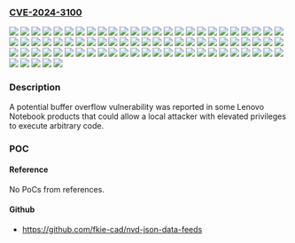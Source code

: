 ### [CVE-2024-3100](https://cve.mitre.org/cgi-bin/cvename.cgi?name=CVE-2024-3100)
![](https://img.shields.io/static/v1?label=Product&message=100w%20Gen%203%20Laptop%20(Lenovo)%20BIOS&color=blue)
![](https://img.shields.io/static/v1?label=Product&message=100w%20Gen%204%20Laptop%20(Lenovo)%20BIOS&color=blue)
![](https://img.shields.io/static/v1?label=Product&message=13w%20Yoga%20(Type%2082S1%2C%2082S2)%20Laptop%20(Lenovo)%20BIOS&color=blue)
![](https://img.shields.io/static/v1?label=Product&message=13w%20Yoga%20Gen%202%20(Type%2082YR%2C%2082YS)%20Laptop%20(Lenovo)%20BIOS&color=blue)
![](https://img.shields.io/static/v1?label=Product&message=14W%20Gen%202%20Laptop%20(Lenovo)%20BIOS&color=blue)
![](https://img.shields.io/static/v1?label=Product&message=300w%20Gen%203%20Laptop%20(Lenovo)%20BIOS&color=blue)
![](https://img.shields.io/static/v1?label=Product&message=300w%20Yoga%20Gen%204%20Laptop%20(Lenovo)%20BIOS&color=blue)
![](https://img.shields.io/static/v1?label=Product&message=500w%20Yoga%20Gen%204%20Laptop%20(Lenovo)%20BIOS&color=blue)
![](https://img.shields.io/static/v1?label=Product&message=Flex%205-14ITL05%20Laptop%20(ideapad)%20BIOS&color=blue)
![](https://img.shields.io/static/v1?label=Product&message=Flex%205-15ITL05%20Laptop%20(ideapad)%20BIOS&color=blue)
![](https://img.shields.io/static/v1?label=Product&message=IdeaPad%201%2014ALC7%20Laptop%20BIOS&color=blue)
![](https://img.shields.io/static/v1?label=Product&message=IdeaPad%201%2015ALC7%20Laptop%20BIOS&color=blue)
![](https://img.shields.io/static/v1?label=Product&message=IdeaPad%201-11IGL05%20Laptop%20BIOS&color=blue)
![](https://img.shields.io/static/v1?label=Product&message=IdeaPad%201-14IGL05%20Laptop%20BIOS&color=blue)
![](https://img.shields.io/static/v1?label=Product&message=IdeaPad%203%2014ABA7%20Laptop%20BIOS&color=blue)
![](https://img.shields.io/static/v1?label=Product&message=IdeaPad%203%2015ABA7%20Laptop%20BIOS&color=blue)
![](https://img.shields.io/static/v1?label=Product&message=IdeaPad%203%2017ABA7%20Laptop%20BIOS&color=blue)
![](https://img.shields.io/static/v1?label=Product&message=IdeaPad%203-14ALC6%20Laptop%20BIOS&color=blue)
![](https://img.shields.io/static/v1?label=Product&message=IdeaPad%203-15ALC6%20Laptop%20BIOS&color=blue)
![](https://img.shields.io/static/v1?label=Product&message=IdeaPad%203-17ALC6%20Laptop%20BIOS&color=blue)
![](https://img.shields.io/static/v1?label=Product&message=IdeaPad%20Flex%205%2014ABR8%20BIOS&color=blue)
![](https://img.shields.io/static/v1?label=Product&message=IdeaPad%20Flex%205%2014ALC7%20Laptop%20BIOS&color=blue)
![](https://img.shields.io/static/v1?label=Product&message=IdeaPad%20Flex%205%2014IAU7%20Laptop%20BIOS&color=blue)
![](https://img.shields.io/static/v1?label=Product&message=IdeaPad%20Flex%205%2014IRU8%20BIOS&color=blue)
![](https://img.shields.io/static/v1?label=Product&message=IdeaPad%20Flex%205%2016ABR8%20BIOS&color=blue)
![](https://img.shields.io/static/v1?label=Product&message=IdeaPad%20Flex%205%2016ALC7%20BIOS&color=blue)
![](https://img.shields.io/static/v1?label=Product&message=IdeaPad%20Flex%205%2016IAU7%20BIOS&color=blue)
![](https://img.shields.io/static/v1?label=Product&message=IdeaPad%20Flex%205%2016IRU8%20BIOS&color=blue)
![](https://img.shields.io/static/v1?label=Product&message=IdeaPad%20Slim%203%2014ABR8%20BIOS&color=blue)
![](https://img.shields.io/static/v1?label=Product&message=IdeaPad%20Slim%203%2014AMN8%20BIOS&color=blue)
![](https://img.shields.io/static/v1?label=Product&message=IdeaPad%20Slim%203%2015ABR8%20BIOS&color=blue)
![](https://img.shields.io/static/v1?label=Product&message=IdeaPad%20Slim%203%2015AMN8%20BIOS&color=blue)
![](https://img.shields.io/static/v1?label=Product&message=IdeaPad%20Slim%203%2016ABR8%20BIOS&color=blue)
![](https://img.shields.io/static/v1?label=Product&message=IdeaPad%20Slim%205%20Light%2014ABR8%20%20BIOS&color=blue)
![](https://img.shields.io/static/v1?label=Product&message=K14%20G2%20IRU%20BIOS&color=blue)
![](https://img.shields.io/static/v1?label=Product&message=Lenovo%20Flex%207%2014IAU7%20BIOS&color=blue)
![](https://img.shields.io/static/v1?label=Product&message=Lenovo%20Flex%207%2014IRU8%20BIOS&color=blue)
![](https://img.shields.io/static/v1?label=Product&message=Lenovo%20V14%20G3%20ABA%20Laptop%20BIOS&color=blue)
![](https://img.shields.io/static/v1?label=Product&message=Lenovo%20V14%20G4%20ABP%20BIOS&color=blue)
![](https://img.shields.io/static/v1?label=Product&message=Lenovo%20V14%20G4%20AMN%20BIOS&color=blue)
![](https://img.shields.io/static/v1?label=Product&message=Lenovo%20V15%20G3%20ABA%20Laptop%20BIOS&color=blue)
![](https://img.shields.io/static/v1?label=Product&message=Lenovo%20V15%20G4%20ABP%20BIOS&color=blue)
![](https://img.shields.io/static/v1?label=Product&message=Lenovo%20V15%20G4%20AMN%20BIOS&color=blue)
![](https://img.shields.io/static/v1?label=Product&message=ThinkBook%2013s%20G4%20ARB%20BIOS&color=blue)
![](https://img.shields.io/static/v1?label=Product&message=ThinkBook%2013s%20G4%20IAP%20BIOS&color=blue)
![](https://img.shields.io/static/v1?label=Product&message=ThinkBook%2013x%20G2%20IAP%20Laptop%20BIOS&color=blue)
![](https://img.shields.io/static/v1?label=Product&message=ThinkBook%2014%20G6%20ABP%20BIOS&color=blue)
![](https://img.shields.io/static/v1?label=Product&message=ThinkBook%2014%20G6%20IRL%20BIOS&color=blue)
![](https://img.shields.io/static/v1?label=Product&message=ThinkBook%2016%20G6%20ABP%20BIOS&color=blue)
![](https://img.shields.io/static/v1?label=Product&message=ThinkBook%2016%20G6%20IRL%20BIOS&color=blue)
![](https://img.shields.io/static/v1?label=Product&message=V14%20G2-ALC%20Laptop%20(Lenovo)%20BIOS&color=blue)
![](https://img.shields.io/static/v1?label=Product&message=V15%20G2-ALC%20Laptop%20(Lenovo)%20BIOS&color=blue)
![](https://img.shields.io/static/v1?label=Product&message=Yoga%20Slim%207%20Pro-14ACH5%20Laptop%20(ideapad)%20BIOS&color=blue)
![](https://img.shields.io/static/v1?label=Product&message=Yoga%20Slim%207%20Pro-14ACH5%20O%20Laptop%20(ideapad)%20BIOS&color=blue)
![](https://img.shields.io/static/v1?label=Product&message=ideapad%205-15ALC05%20Laptop%20BIOS&color=blue)
![](https://img.shields.io/static/v1?label=Version&message=0%3C%20DWCN31WW%20&color=brighgreen)
![](https://img.shields.io/static/v1?label=Version&message=0%3C%20FXCN47WW%20&color=brighgreen)
![](https://img.shields.io/static/v1?label=Version&message=0%3C%20GACN48WW%20&color=brighgreen)
![](https://img.shields.io/static/v1?label=Version&message=0%3C%20GZCN36WW%20&color=brighgreen)
![](https://img.shields.io/static/v1?label=Version&message=0%3C%20H0CN29WW%20&color=brighgreen)
![](https://img.shields.io/static/v1?label=Version&message=0%3C%20H2CN35WW%20&color=brighgreen)
![](https://img.shields.io/static/v1?label=Version&message=0%3C%20HWCN52WW%20&color=brighgreen)
![](https://img.shields.io/static/v1?label=Version&message=0%3C%20HXCN57WW%20&color=brighgreen)
![](https://img.shields.io/static/v1?label=Version&message=0%3C%20HZCN55WW%20&color=brighgreen)
![](https://img.shields.io/static/v1?label=Version&message=0%3C%20J7CN48WW%20&color=brighgreen)
![](https://img.shields.io/static/v1?label=Version&message=0%3C%20JACN41WW%20&color=brighgreen)
![](https://img.shields.io/static/v1?label=Version&message=0%3C%20JCCN40WW%20&color=brighgreen)
![](https://img.shields.io/static/v1?label=Version&message=0%3C%20JTCN54WW%20&color=brighgreen)
![](https://img.shields.io/static/v1?label=Version&message=0%3C%20KBCN29WW%20&color=brighgreen)
![](https://img.shields.io/static/v1?label=Version&message=0%3C%20L1CN41WW%20&color=brighgreen)
![](https://img.shields.io/static/v1?label=Version&message=0%3C%20L2CN34WW%2FL3CN34WW%20&color=brighgreen)
![](https://img.shields.io/static/v1?label=Version&message=0%3C%20L6CN24WW%20&color=brighgreen)
![](https://img.shields.io/static/v1?label=Version&message=0%3C%20L7CN21WW%20&color=brighgreen)
![](https://img.shields.io/static/v1?label=Version&message=0%3C%20MMCN36WW%20&color=brighgreen)
![](https://img.shields.io/static/v1?label=Version&message=0%3C%20MNCN27WW%20&color=brighgreen)
![](https://img.shields.io/static/v1?label=Version&message=0%3C%20MSCN16WW%20&color=brighgreen)
![](https://img.shields.io/static/v1?label=Version&message=0%3C%3D%20GLCN63WW%20&color=brighgreen)
![](https://img.shields.io/static/v1?label=Version&message=0%3C%3D%20KYCN32WW%20&color=brighgreen)
![](https://img.shields.io/static/v1?label=Version&message=0%3C%3D%20L9CN26WW%20&color=brighgreen)
![](https://img.shields.io/static/v1?label=Vulnerability&message=CWE-121%3A%20Stack-based%20Buffer%20Overflow&color=brighgreen)

### Description

A potential buffer overflow vulnerability was reported in some Lenovo Notebook products that could allow a local attacker with elevated privileges to execute arbitrary code.

### POC

#### Reference
No PoCs from references.

#### Github
- https://github.com/fkie-cad/nvd-json-data-feeds

